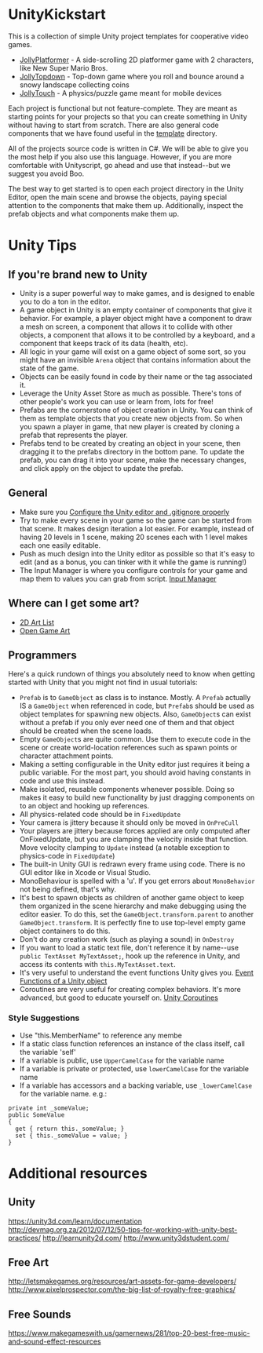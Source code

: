 UnityKickstart
==============

This is a collection of simple Unity project templates for cooperative video games.

 * [JollyPlatformer](./jollyplatformer) - A side-scrolling 2D platformer game with 2 characters, like New Super Mario Bros.
 * [JollyTopdown](./jollytopdown) - Top-down game where you roll and bounce around a snowy landscape collecting coins
 * [JollyTouch](./jollytouch) - A physics/puzzle game meant for mobile devices

Each project is functional but not feature-complete. They are meant as starting points for your projects so that you
can create something in Unity without having to start from scratch. There are also general code components that we have found
useful in the [template](./template) directory.

All of the projects source code is written in C#. We will be able to give you the most help if you also use this language.
However, if you are more comfortable with Unityscript, go ahead and use that instead--but we suggest you avoid Boo.

The best way to get started is to open each project directory in the Unity Editor, open the main scene and browse the objects,
paying special attention to the components that make them up. Additionally, inspect the prefab objects and what components
make them up.

# Unity Tips

## If you're brand new to Unity

* Unity is a super powerful way to make games, and is designed to enable you to do a ton in the editor.
* A game object in Unity is an empty container of components that give it behavior. For example, a player object might have
  a component to draw a mesh on screen, a component that allows it to collide with other objects, a component that allows
  it to be controlled by a keyboard, and a component that keeps track of its data (health, etc).
* All logic in your game will exist on a game object of some sort, so you might have an invisible `Arena` object that
  contains information about the state of the game.
* Objects can be easily found in code by their name or the tag associated it.
* Leverage the Unity Asset Store as much as possible. There's tons of other people's work you can use or learn from, lots for free!
* Prefabs are the cornerstone of object creation in Unity. You can think of them as template objects that you create new objects from.
  So when you spawn a player in game, that new player is created by cloning a prefab that represents the player.
* Prefabs tend to be created by creating an object in your scene, then dragging it to the prefabs directory in the bottom pane.
  To update the prefab, you can drag it into your scene, make the necessary changes, and click apply on the object to update the prefab.

## General

* Make sure you [Configure the Unity editor and .gitignore properly](http://stackoverflow.com/questions/18225126/how-to-use-git-for-unity3d-source-control)
* Try to make every scene in your game so the game can be started from that scene. It makes design iteration a lot easier.
  For example, instead of having 20 levels in 1 scene, making 20 scenes each with 1 level makes each one easily editable.
* Push as much design into the Unity editor as possible so that it's easy to edit (and as a bonus, you can tinker with
  it while the game is running!)
* The Input Manager is where you configure controls for your game and map them to values you can grab from script. [Input Manager](http://docs.unity3d.com/Manual/class-InputManager.html)

## Where can I get some art?

* [2D Art List](http://getprismatic.com/story/1414065792475)
* [Open Game Art](http://opengameart.org/)

## Programmers

Here's a quick rundown of things you absolutely need to know when getting started with Unity that you might not find in
usual tutorials:

* `Prefab` is to `GameObject` as class is to instance. Mostly. A `Prefab` actually IS a `GameObject` when
  referenced in code, but `Prefab`s should be used as object templates for spawning new objects. Also, `GameObject`s can
  exist without a prefab if you only ever need one of them and that object should be created when the scene loads.
* Empty `GameObject`s are quite common. Use them to execute code in the scene or create world-location references such
  as spawn points or character attachment points.
* Making a setting configurable in the Unity editor just requires it being a public variable. For the most part, you should
  avoid having constants in code and use this instead.
* Make isolated, reusable components whenever possible. Doing so makes it easy to build new functionality by just
  dragging components on to an object and hooking up references.
* All physics-related code should be in `FixedUpdate`
* Your camera is jittery because it should only be moved in `OnPreCull`
* Your players are jittery because forces applied are only computed after OnFixedUpdate, but you are clamping the velocity
  inside that function. Move velocity clamping to `Update` instead (a notable exception to physics-code in `FixedUpdate`)
* The built-in Unity GUI is redrawn every frame using code. There is no GUI editor like in Xcode or Visual Studio.
* MonoBehaviour is spelled with a 'u'. If you get errors about `MonoBehavior` not being defined, that's why.
* It's best to spawn objects as children of another game object to keep them organized in the scene hierarchy and make
  debugging using the editor easier. To do this, set the `GameObject.transform.parent` to another `GameObject.transform`. It
  is perfectly fine to use top-level empty game object containers to do this.
* Don't do any creation work (such as playing a sound) in `OnDestroy`
* If you want to load a static text file, don't reference it by name--use `public TextAsset MyTextAsset;`, hook up the
  reference in Unity, and access its contents with `this.MyTextAsset.text`.
* It's very useful to understand the event functions Unity gives you. [Event Functions of a Unity object](http://docs.unity3d.com/Manual/ExecutionOrder.html)
* Coroutines are very useful for creating complex behaviors. It's more advanced, but good to educate yourself on. [Unity Coroutines](http://docs.unity3d.com/Manual/Coroutines.html)

### Style Suggestions

* Use "this.MemberName" to reference any membe
* If a static class function references an instance of the class itself, call the variable 'self'
* If a variable is public, use `UpperCamelCase` for the variable name
* If a variable is private or protected, use `lowerCamelCase` for the variable name
* If a variable has accessors and a backing variable, use `_lowerCamelCase` for the variable name. e.g.:
```
private int _someValue;
public SomeValue
{
  get { return this._someValue; }
  set { this._someValue = value; }
}
```

# Additional resources

## Unity

https://unity3d.com/learn/documentation
http://devmag.org.za/2012/07/12/50-tips-for-working-with-unity-best-practices/
http://learnunity2d.com/
http://www.unity3dstudent.com/

## Free Art

http://letsmakegames.org/resources/art-assets-for-game-developers/
http://www.pixelprospector.com/the-big-list-of-royalty-free-graphics/

## Free Sounds

https://www.makegameswith.us/gamernews/281/top-20-best-free-music-and-sound-effect-resources
